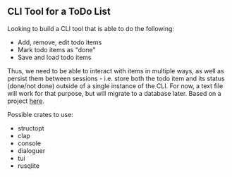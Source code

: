 ## CLI Tool for a ToDo List

Looking to build a CLI tool that is able to do the following:
- Add, remove, edit todo items
- Mark todo items as "done"
- Save and load todo items

Thus, we need to be able to interact with items in multiple ways, as well as persist them between sessions - i.e. store both the todo item and its status (done/not done) outside of a single instance of the CLI.
For now, a text file will work for that purpose, but will migrate to a database later.
Based on a project [here](https://zerotomastery.io/blog/rust-practice-projects/).

Possible crates to use:
- structopt
- clap
- console
- dialoguer
- tui
- rusqlite
